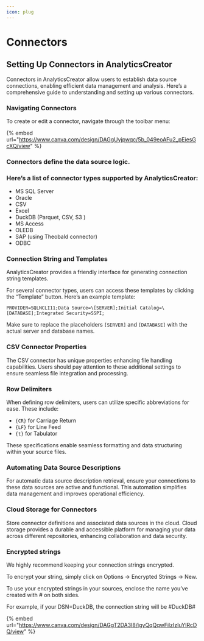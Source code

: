 ```yaml
---
icon: plug
---
```


# Connectors

## Setting Up Connectors in AnalyticsCreator

Connectors in AnalyticsCreator allow users to establish data source connections, enabling efficient data management and analysis. Here’s a comprehensive guide to understanding and setting up various connectors.

### Navigating Connectors

To create or edit a connector, navigate through the toolbar menu:

{% embed url="https://www.canva.com/design/DAGgUyjpwqc/5b_049eoAFu2_pEiesGcXQ/view" %}



### Connectors define the data source logic.&#x20;

### Here’s a list of connector types supported by AnalyticsCreator:

* MS SQL Server
* Oracle
* CSV
* Excel
* DuckDB (Parquet, CSV, S3 )
* MS Access
* OLEDB
* SAP (using Theobald connector)
* ODBC

### Connection String and Templates

AnalyticsCreator provides a friendly interface for generating connection string templates.&#x20;

For several connector types, users can access these templates by clicking the “Template” button. Here’s an example template:

```
PROVIDER=SQLNCLI11;Data Source=\[SERVER];Initial Catalog=\[DATABASE];Integrated Security=SSPI;
```

Make sure to replace the placeholders `[SERVER]` and `[DATABASE]` with the actual server and database names.

### CSV Connector Properties

The CSV connector has unique properties enhancing file handling capabilities. Users should pay attention to these additional settings to ensure seamless file integration and processing.

### Row Delimiters

When defining row delimiters, users can utilize specific abbreviations for ease. These include:

* `{CR}` for Carriage Return
* `{LF}` for Line Feed
* `{t}` for Tabulator

These specifications enable seamless formatting and data structuring within your source files.

### Automating Data Source Descriptions

For automatic data source description retrieval, ensure your connections to these data sources are active and functional. This automation simplifies data management and improves operational efficiency.

### Cloud Storage for Connectors

Store connector definitions and associated data sources in the cloud. Cloud storage provides a durable and accessible platform for managing your data across different repositories, enhancing collaboration and data security.

### Encrypted strings

We highly recommend keeping your connection strings encrypted.&#x20;

To encrypt your string, simply click on Options → Encrypted Strings → New.&#x20;

To use your encrypted strings in your sources, enclose the name you’ve created with # on both sides.&#x20;

For example, if your DSN=DuckDB, the connection string will be #DuckDB#

{% embed url="https://www.canva.com/design/DAGgT2DA3I8/igyQqQqwFilzIzIuYIRcDQ/view" %}

